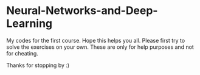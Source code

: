 # Neural-Networks-and-Deep-Learning

My codes for the first course. Hope this helps you all. Please first try to solve the exercises on your own. These are only for help purposes and not for cheating.

Thanks for stopping by :)
